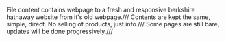 File content contains webpage to a fresh and responsive berkshire hathaway website from it's old webpage.///
Contents are kept the same, simple, direct. No selling of products, just info.///
Some pages are still bare, updates will be done progressively.///
